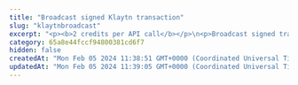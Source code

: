 ```yaml
---
title: "Broadcast signed Klaytn transaction"
slug: "klaytnbroadcast"
excerpt: "<p><b>2 credits per API call</b></p>\n<p>Broadcast signed transaction to Klaytn blockchain. This method is used internally from Tatum KMS or Tatum client libraries.\nIt is possible to create custom signing mechanism and use this method only for broadcasting data to the blockchain.</p>"
category: 65a8e44fccf94800381cd6f7
hidden: false
createdAt: "Mon Feb 05 2024 11:38:51 GMT+0000 (Coordinated Universal Time)"
updatedAt: "Mon Feb 05 2024 11:39:05 GMT+0000 (Coordinated Universal Time)"
---
```


